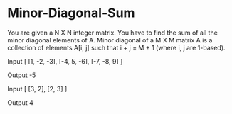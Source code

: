 # Minor-Diagonal-Sum

You are given a N X N integer matrix. You have to find the sum of all the minor diagonal elements of A.
Minor diagonal of a M X M matrix A is a collection of elements A[i, j] such that i + j = M + 1 (where i, j are 1-based).


Input
[  [1, -2, -3],
   [-4, 5, -6],
   [-7, -8, 9]  ]

Output
-5


Input
[  [3, 2],
   [2, 3]  ]

Output
4
